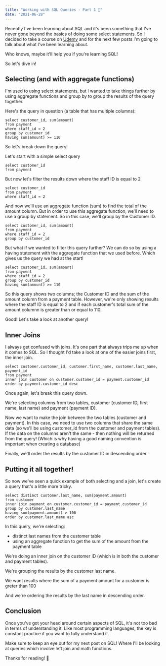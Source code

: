 ```yaml
---
title: "Working with SQL Queries - Part 1 🔎"
date: "2021-06-28"
---
```


Recently I've been learning about SQL and it's been something that I've never gone beyond the basics of doing some select statements. So I decided to take a course on [Udemy](https://www.udemy.com/course/the-complete-sql-bootcamp/) and for the next few posts I'm going to talk about what I've been learning about.

Who knows, maybe it'll help you if you're learning SQL!

So let's dive in!

## Selecting (and with aggregate functions)

I'm used to using select statements, but I wanted to take things further by using aggregate functions and group by to group the results of the query together.

Here's the query in question (a table that has multiple columns):

```
select customer_id, sum(amount)
from payment
where staff_id = 2
group by customer_id
having sum(amount) >= 110
```

So let's break down the query!

Let's start with a simple select query

```
select customer_id
from payment
```

But now let's filter the results down where the staff ID is equal to 2

```
select customer_id
from payment
where staff_id = 2
```

And now we'll use an aggregate function (sum) to find the total of the amount column. But in order to use this aggregate function, we'll need to use a group by statement. So in this case, we'll group by the Customer ID.

```
select customer_id, sum(amount)
from payment
where staff_id = 2
group by customer_id
```
But what if we wanted to filter this query further? We can do so by using a having statement with the aggregate function that we used before. Which gives us the query we had at the start!

```
select customer_id, sum(amount)
from payment
where staff_id = 2
group by customer_id
having sum(amount) >= 110
```

So this query shows two columns; the Customer ID and the sum of the amount column from a payment table. However, we're only showing results where the staff ID is equal to 2 and if each customer's total sum of the amount columnn is greater than or equal to 110.

Good! Let's take a look at another query!

## Inner Joins

I always get confused with joins. It's one part that always trips me up when it comes to SQL. So I thought I'd take a look at one of the easier joins first, the inner join.

```
select customer.customer_id, customer.first_name, customer.last_name, payment_id
from payment
inner join customer on customer.customer_id = payment.customer_id
order by payment.customer_id desc
```

Once again, let's break this query down.

We're selecting columns from two tables, customer (customer ID, first name, last name) and payment (payment ID).

Now we want to make the join between the two tables (customer and payment). In this case, we need to use two columns that share the same data (so we'll be using customer_id from the customer and payment tables). If the data on the columns aren't the same - then nothing will be returned from the query! (Which is why having a good naming convention is important when creating a database)

Finally, we'll order the results by the customer ID in descending order.

## Putting it all together!

So now we've seen a quick example of both selecting and a join, let's create a query that's a little more tricky.

```
select distinct customer.last_name, sum(payment.amount)
from customer
inner join payment on customer.customer_id = payment.customer_id
group by customer.last_name
having sum(payment.amount) > 100
order by customer.last_name asc
```

In this query, we're selecting:
- distinct last names from the customer table
- using an aggregate function to get the sum of the amount from the payment table

We're doing an inner join on the customer ID (which is in both the customer and payment tables).

We're grouping the results by the customer last name.

We want results where the sum of a payment amount for a customer is greter than 100

And we're ordering the results by the last name in descending order.

## Conclusion

Once you've got your head around certain aspects of SQL, it's not too bad in terms of understanding it. Like most programming languages, the key is constant practice if you want to fully understand it.

Make sure to keep an eye out for my next post on SQL! Where I'll be looking at queries which involve left join and math functions.

Thanks for reading! 👏